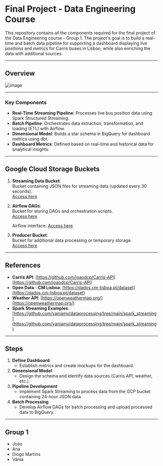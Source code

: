 # **Final Project - Data Engineering Course**

This repository contains all the components required for the final project of the Data Engineering course - Group 1. The project's goal is to build a real-time and batch data pipeline for supporting a dashboard displaying live positions and metrics for Carris buses in Lisbon, while also enriching the data with additional sources.

---

## **Overview**
![image](https://github.com/user-attachments/assets/889b0fb6-0e4d-4a2a-8b3a-17de9fff9204)

---

### **Key Components**
- **Real-Time Streaming Pipeline**: Processes live bus position data using Spark Structured Streaming.
- **Batch Pipeline**: Orchestrates data extraction, transformation, and loading (ETL) with Airflow.
- **Dimensional Model**: Builds a star schema in BigQuery for dashboard metrics using dbt.
- **Dashboard Metrics**: Defined based on real-time and historical data for analytical insights.

---
## **Google Cloud Storage Buckets**

1. **Streaming Data Bucket**:  
   Bucket containing JSON files for streaming data (updated every 30 seconds).  
   [Access here](https://console.cloud.google.com/storage/browser/edit-de-project-streaming-data;tab=objects?forceOnBucketsSortingFiltering=true&authuser=4&inv=1&invt=Abl2rw&project=data-eng-dev-437916&prefix=&forceOnObjectsSortingFiltering=false)

2. **Airflow DAGs**:  
   Bucket for storing DAGs and orchestration scripts.  
   [Access here](https://console.cloud.google.com/storage/browser/edit-de-project-airflow-dags;tab=objects?forceOnBucketsSortingFiltering=true&authuser=4&inv=1&invt=Abl2rw&project=data-eng-dev-437916&prefix=&forceOnObjectsSortingFiltering=false)

   Airflow interface.
   [Access here](http://edit-data-eng.duckdns.org/home)

3. **Producer Bucket**:  
   Bucket for additional data processing or temporary storage.  
   [Access here](https://console.cloud.google.com/storage/browser/edit-de-vm-mount;tab=objects?authuser=4&inv=1&invt=Abl2rw&project=data-eng-dev-437916&prefix=&forceOnObjectsSortingFiltering=false)

---

## **References**

- **Carris API**: [https://github.com/joaodcp/Carris-API](https://github.com/joaodcp/Carris-API)
- **Open Data - CM Lisboa**: [https://dados.cm-lisboa.pt/dataset](https://dados.cm-lisboa.pt/dataset)
- **Weather API**: [https://openweathermap.org/](https://openweathermap.org/)
- **Spark Streaming Examples**: [https://github.com/vaniamv/dataprocessing/tree/main/spark_streaming](https://github.com/vaniamv/dataprocessing/tree/main/spark_streaming)

---

## **Steps**
1. **Define Dashboard**
   - Establish metrics and create mockups for the dashboard.
2. **Dimensional Model**
   - Design the schema and identify data sources (Carris API, weather, etc.).
3. **Pipeline Development**
   - Implement Spark Streaming to process data from the GCP bucket containing 24-hour JSON data.
4. **Batch Processing**
   - Develop Airflow DAGs for batch processing and upload processed data to BigQuery.

---

## **Group 1**
- João
- Ana
- Diogo Martins
- Vânia